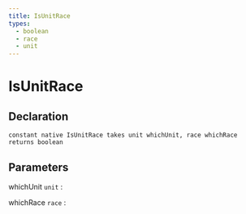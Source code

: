 ```yaml
---
title: IsUnitRace
types:
  - boolean
  - race
  - unit
---
```


# IsUnitRace

## Declaration

```jass
constant native IsUnitRace takes unit whichUnit, race whichRace returns boolean
```

## Parameters
whichUnit `unit`
: 

whichRace `race`
: 
